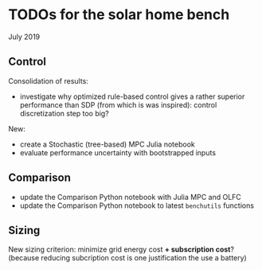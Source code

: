 # TODOs for the solar home bench

July 2019

## Control

Consolidation of results:
* investigate why optimized rule-based control gives a rather superior performance
  than SDP (from which is was inspired): control discretization step too big?

New:
* create a Stochastic (tree-based) MPC Julia notebook
* evaluate performance uncertainty with bootstrapped inputs

## Comparison

* update the Comparison Python notebook with Julia MPC and OLFC
* update the Comparison Python notebook to latest `benchutils` functions

## Sizing

New sizing criterion: minimize grid energy cost **+ subscription cost**?
(because reducing subcription cost is one justification the use a battery)
